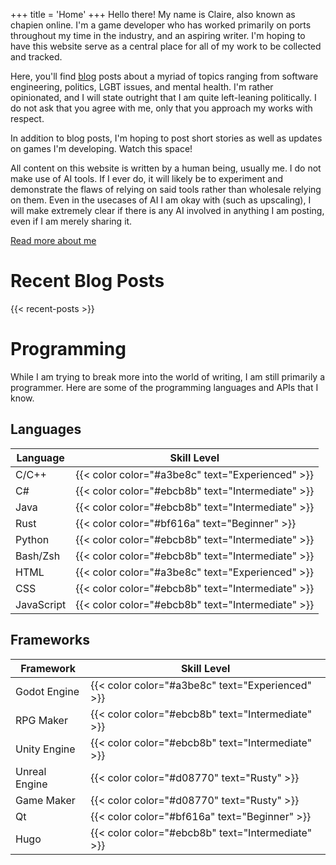 +++
title = 'Home'
+++
Hello there! My name is Claire, also known as chapien online. I'm a game developer who has worked primarily on ports throughout my time in the industry, and an aspiring writer. I'm hoping to have this website serve as a central place for all of my work to be collected and tracked.

Here, you'll find [blog](blog) posts about a myriad of topics ranging from software engineering, politics, LGBT issues, and mental health. I'm rather opinionated, and I will state outright that I am quite left-leaning politically. I do not ask that you agree with me, only that you approach my works with respect.

In addition to blog posts, I'm hoping to post short stories as well as updates on games I'm developing. Watch this space!

All content on this website is written by a human being, usually me. I do not make use of AI tools. If I ever do, it will likely be to experiment and demonstrate the flaws of relying on said tools rather than wholesale relying on them. Even in the usecases of AI I am okay with (such as upscaling), I will make extremely clear if there is any AI involved in anything I am posting, even if I am merely sharing it.

[Read more about me](about)

# Recent Blog Posts
{{< recent-posts >}}
# Programming
While I am trying to break more into the world of writing, I am still primarily a programmer. Here are some of the programming languages and APIs that I know.

## Languages

| Language   | Skill Level  |
| ---------- | ------------ |
| C/C++      | {{< color color="#a3be8c" text="Experienced" >}}  |
| C#         | {{< color color="#ebcb8b" text="Intermediate" >}} |
| Java       | {{< color color="#ebcb8b" text="Intermediate" >}} |
| Rust       | {{< color color="#bf616a" text="Beginner" >}}     |
| Python     | {{< color color="#ebcb8b" text="Intermediate" >}} |
| Bash/Zsh   | {{< color color="#ebcb8b" text="Intermediate" >}} |
| HTML       | {{< color color="#a3be8c" text="Experienced" >}}  |
| CSS        | {{< color color="#ebcb8b" text="Intermediate" >}} |
| JavaScript | {{< color color="#ebcb8b" text="Intermediate" >}} |

## Frameworks

| Framework     | Skill Level  |
| ------------- | ------------ |
| Godot Engine  | {{< color color="#a3be8c" text="Experienced" >}}  |
| RPG Maker     | {{< color color="#ebcb8b" text="Intermediate" >}} |
| Unity Engine  | {{< color color="#ebcb8b" text="Intermediate" >}} |
| Unreal Engine | {{< color color="#d08770" text="Rusty" >}}       |
| Game Maker    | {{< color color="#d08770" text="Rusty" >}}         |
| Qt            | {{< color color="#bf616a" text="Beginner" >}}     |
| Hugo          | {{< color color="#ebcb8b" text="Intermediate" >}} |